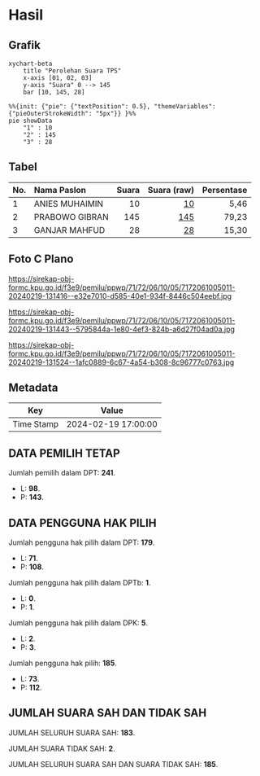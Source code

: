 # Hasil

## Grafik

```mermaid
xychart-beta
    title "Perolehan Suara TPS"
    x-axis [01, 02, 03]
    y-axis "Suara" 0 --> 145
    bar [10, 145, 28]
```

```mermaid
%%{init: {"pie": {"textPosition": 0.5}, "themeVariables": {"pieOuterStrokeWidth": "5px"}} }%%
pie showData
    "1" : 10
    "2" : 145
    "3" : 28
```

## Tabel

| No. | Nama Paslon    | Suara | Suara (raw) | Persentase |
|:--- |:-------------- | -----:| -----------:| ----------:|
| 1   | ANIES MUHAIMIN | 10    | [10][p-1]   | 5,46       |
| 2   | PRABOWO GIBRAN | 145   | [145][p-2]  | 79,23      |
| 3   | GANJAR MAHFUD  | 28    | [28][p-3]   | 15,30      |


[p-1]: https://github.com/gigit-pemilu/pemilu-2024-71-sulawesi-utara/blob/main/pilpres/hitung-suara/sub/71-sulawesi-utara/sub/72-kota-bitung/sub/06-girian/sub/1005-girian-weru-dua/sub/011-tps/sub/paslon-1.txt
[p-2]: https://github.com/gigit-pemilu/pemilu-2024-71-sulawesi-utara/blob/main/pilpres/hitung-suara/sub/71-sulawesi-utara/sub/72-kota-bitung/sub/06-girian/sub/1005-girian-weru-dua/sub/011-tps/sub/paslon-2.txt
[p-3]: https://github.com/gigit-pemilu/pemilu-2024-71-sulawesi-utara/blob/main/pilpres/hitung-suara/sub/71-sulawesi-utara/sub/72-kota-bitung/sub/06-girian/sub/1005-girian-weru-dua/sub/011-tps/sub/paslon-3.txt

## Foto C Plano

https://sirekap-obj-formc.kpu.go.id/f3e9/pemilu/ppwp/71/72/06/10/05/7172061005011-20240219-131416--e32e7010-d585-40e1-934f-8446c504eebf.jpg

https://sirekap-obj-formc.kpu.go.id/f3e9/pemilu/ppwp/71/72/06/10/05/7172061005011-20240219-131443--5795844a-1e80-4ef3-824b-a6d27f04ad0a.jpg

https://sirekap-obj-formc.kpu.go.id/f3e9/pemilu/ppwp/71/72/06/10/05/7172061005011-20240219-131524--1afc0889-6c67-4a54-b308-8c96777c0763.jpg


## Metadata

| Key        | Value               |
| ---------- | ------------------- |
| Time Stamp | 2024-02-19 17:00:00 |


## DATA PEMILIH TETAP

Jumlah pemilih dalam DPT: **241**.
 * L: **98**.
 * P: **143**.

## DATA PENGGUNA HAK PILIH

Jumlah pengguna hak pilih dalam DPT: **179**.
 * L: **71**.
 * P: **108**.

Jumlah pengguna hak pilih dalam DPTb: **1**.
 * L: **0**.
 * P: **1**.

Jumlah pengguna hak pilih dalam DPK: **5**.
 * L: **2**.
 * P: **3**.

Jumlah pengguna hak pilih: **185**.
 * L: **73**.
 * P: **112**.

## JUMLAH SUARA SAH DAN TIDAK SAH

JUMLAH SELURUH SUARA SAH: **183**.

JUMLAH SUARA TIDAK SAH: **2**.

JUMLAH SELURUH SUARA SAH DAN SUARA TIDAK SAH: **185**.


